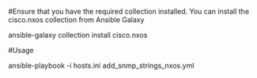 #Ensure that you have the required collection installed. You can install the cisco.nxos collection from Ansible Galaxy

ansible-galaxy collection install cisco.nxos

#Usage

ansible-playbook -i hosts.ini add_snmp_strings_nxos.yml
